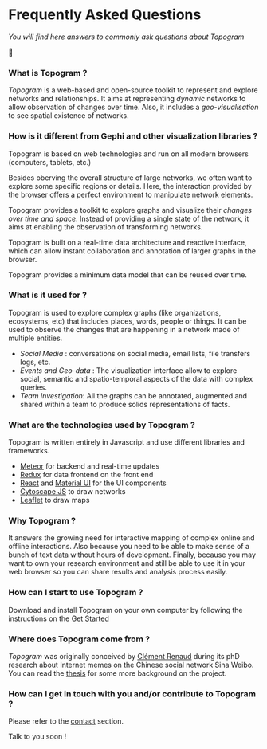 # Frequently Asked Questions

*You will find here answers to commonly ask questions about Topogram*

:100:

### What is Topogram ?

*Topogram* is a web-based and open-source toolkit to represent and explore networks and relationships. It aims at representing *dynamic* networks to allow observation of changes over time. Also, it includes a *geo-visualisation* to see spatial existence of networks.

### How is it different from Gephi and other visualization libraries ?

Topogram is based on web technologies and run on all modern browsers (computers, tablets, etc.)

Besides oberving the overall structure of large networks, we often want to explore some specific regions or details. Here, the interaction provided by the browser offers a perfect environment to manipulate network elements.

Topogram provides a toolkit to explore graphs and visualize their *changes over time and space*. Instead of providing a single state of the network, it aims at enabling the observation of transforming networks.  

Topogram is built on a real-time data architecture and reactive interface, which can allow instant collaboration and annotation of larger graphs in the browser.

Topogram provides a minimum data model that can be reused over time.

### What is it used for ?

Topogram is used to explore complex graphs (like organizations, ecosystems, etc) that includes places, words, people or things. It can be used to observe the changes that are happening in a network made of multiple entities.

* *Social Media* : conversations on social media, email lists, file transfers logs, etc.
* *Events and Geo-data* : The visualization interface allow to explore social, semantic and spatio-temporal aspects of the data with complex queries.
* *Team Investigation*: All the graphs can be annotated, augmented and shared within a team to produce solids representations of facts.

### What are the technologies used by Topogram ?

Topogram is written entirely in Javascript and use different libraries and frameworks.

- [Meteor](https://www.meteor.com/) for backend and real-time updates
- [Redux](http://redux.js.org/) for data frontend on the front end
- [React](https://facebook.github.io/react/) and [Material UI](http://www.material-ui.com) for the UI components
- [Cytoscape JS](http://js.cytoscape.org) to draw networks
- [Leaflet](http://leafletjs.com) to draw maps


### Why Topogram ?

It answers the growing need for interactive mapping of complex online and offline interactions. Also because you need to be able to make sense of a bunch of text data without hours of development. Finally, because you may want to own your research environment and still be able to use it in your web browser so you can share results and analysis process easily.

### How can I start to use Topogram ?

Download and install Topogram on your own computer by following the instructions on the [Get Started](/get-started)

### Where does Topogram come from ?
*Topogram* was originally conceived by [Clément Renaud](http://clementrenaud.com) during its phD research about Internet memes on the Chinese social network Sina Weibo. You can read the [thesis](http://clementrenaud.com/uploads/phD/thesis.pdf) for some more background on the project.

### How can I get in touch with you and/or contribute to Topogram ?

Please refer to the [contact](/contact) section.

Talk to you soon !
